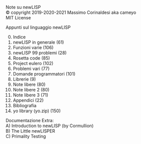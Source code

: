 Note su newLISP  
© copyright 2019-2020-2021 Massimo Corinaldesi aka cameyo  
MIT License  
    
Appunti sul linguaggio newLISP  
  
00) Indice  
01) newLISP in generale (61)  
02) Funzioni varie (106)  
03) newLISP 99 problemi (28)  
04) Rosetta code (85)  
05) Project eulero (102)  
06) Problemi vari (77)  
07) Domande programmatori (101)  
08) Librerie (9)  
09) Note libere (80)  
10) Note libere 2 (80)  
11) Note libere 3 (71)  
12) Appendici (22)  
13) Bibliografia  
99) yo library (yo.zip) (150)  
  
Documentazione Extra:  
A) Introduction to newLISP (by Cormullion)  
B) The Little newLISPER  
C) Primality Testing  

